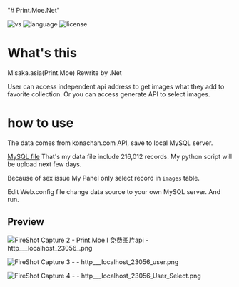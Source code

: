 "# Print.Moe.Net" 

![vs](https://img.shields.io/badge/Visual%20studio-2017-blue.svg)
![language](https://img.shields.io/badge/language-.net-green.svg)
![license](https://img.shields.io/badge/license-GPL-lightgrey.svg)
# What's this
Misaka.asia(Print.Moe) Rewrite by .Net

User can access independent api address to get images what they add to favorite collection. Or you can access generate API to select images.

# how to use 
The data comes from konachan.com API, save to local MySQL server.

[MySQL file](https://drive.google.com/file/d/1lvg2dW_JXRncRqZR1zw1AYYsvGnq15MH/view?usp=sharing) That's my data file include 216,012 records. My python script will be upload next few days.

Because of sex issue My Panel only select record in `images` table.

Edit Web.config file change data source to your own MySQL server. And run.

## Preview
![FireShot Capture 2 - Print.Moe I 免费图片api - http___localhost_23056_.png](https://i.loli.net/2018/07/27/5b5ac4b58cce3.png)

![FireShot Capture 3 -  - http___localhost_23056_user.png](https://i.loli.net/2018/07/27/5b5ac4a342763.png)

![FireShot Capture 4 -  - http___localhost_23056_User_Select.png](https://i.loli.net/2018/07/27/5b5ac4b4d55f8.png)
